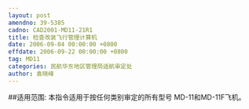 ```yaml
---
layout: post
amendno: 39-5385
cadno: CAD2001-MD11-21R1
title: 检查改装飞行管理计算机
date: 2006-09-04 00:00:00 +0800
effdate: 2006-09-22 00:00:00 +0800
tag: MD11
categories: 民航华东地区管理局适航审定处
author: 袁晓峰
---
```


##适用范围:
本指令适用于按任何类别审定的所有型号 MD-11和MD-11F飞机。

